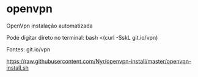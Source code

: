 # openvpn
OpenVpn instalação automatizada 

Pode digitar direto no terminal:
bash <(curl -SskL git.io/vpn)


 Fontes: git.io/vpn
 
 https://raw.githubusercontent.com/Nyr/openvpn-install/master/openvpn-install.sh
